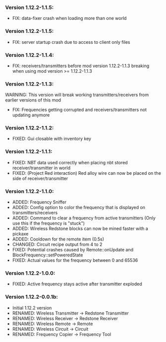 ### Version 1.12.2-1.1.5:

- FIX: data-fixer crash when loading more than one world

### Version 1.12.2-1.1.5:

- FIX: server startup crash due to access to client only files

### Version 1.12.2-1.1.4:

- FIX: receivers/transmitters before mod version 1.12.2-1.1.3 breaking when using mod version >= 1.12.2-1.1.3

### Version 1.12.2-1.1.3:

WARNING: This version will break working transmitters/receivers from earlier versions of this mod

- FIX: Frequencies getting corrupted and receivers/transmitters not updating anymore

### Version 1.12.2-1.1.2:

- FIXED: Gui closable with inventory key

### Version 1.12.2-1.1.1:

- FIXED: NBT data used correctly when placing nbt stored receiver/transmitter in world
- FIXED: (Project Red interaction) Red alloy wire can now be placed on the side of receiver/transmitter

### Version 1.12.2-1.1.0:

- ADDED: Frequency Sniffer
- ADDED: Config option to color the frequency that is displayed on transmitters/receivers
- ADDED: Command to clear a frequency from active transmitters (Only use this if the frequency is "stuck")
- ADDED: Wireless Redstone blocks can now be mined faster with a pickaxe
- ADDED: Cooldown for the remote item (0.5s)
- CHANGED: Circuit recipe output from 4 to 2
- FIXED: Potential crashes caused by Remote::onUpdate and BlockFrequency::setPoweredState
- FIXED: Actual values for the frequency between 0 and 65536

### Version 1.12.2-1.0.0:

- FIXED: Active frequency stays active after transmitter exploded

### Version 1.12.2-0.0.1b:

- Initial 1.12.2 version
- RENAMED: Wireless Transmitter -> Redstone Transmitter
- RENAMED: Wireless Receiver -> Redstone Receiver
- RENAMED: Wireless Remote -> Remote
- RENAMED: Wireless Circuit -> Circuit
- RENAMED: Frequency Copier -> Frequency Tool
